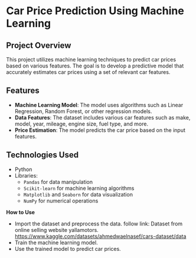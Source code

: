 # Car Price Prediction Using Machine Learning

## Project Overview

This project utilizes machine learning techniques to predict car prices based on various features. The goal is to develop a predictive model that accurately estimates car prices using a set of relevant car features.

## Features

- **Machine Learning Model**: The model uses algorithms such as Linear Regression, Random Forest, or other regression models.
- **Data Features**: The dataset includes various car features such as make, model, year, mileage, engine size, fuel type, and more.
- **Price Estimation**: The model predicts the car price based on the input features.

## Technologies Used

- Python
- Libraries: 
  - `Pandas` for data manipulation
  - `Scikit-learn` for machine learning algorithms
  - `Matplotlib` and `Seaborn` for data visualization
  - `NumPy` for numerical operations


**How to Use**
- Import the dataset and preprocess the data. follow link: Dataset from online selling website yallamotors.
    https://www.kaggle.com/datasets/ahmedwaelnasef/cars-dataset/data  
- Train the machine learning model. 
- Use the trained model to predict car prices. 
